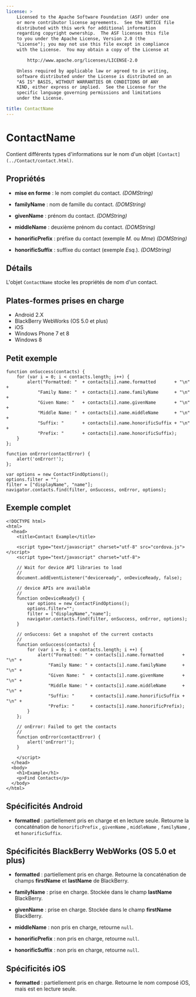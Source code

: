 ```yaml
---
license: >
    Licensed to the Apache Software Foundation (ASF) under one
    or more contributor license agreements.  See the NOTICE file
    distributed with this work for additional information
    regarding copyright ownership.  The ASF licenses this file
    to you under the Apache License, Version 2.0 (the
    "License"); you may not use this file except in compliance
    with the License.  You may obtain a copy of the License at

        http://www.apache.org/licenses/LICENSE-2.0

    Unless required by applicable law or agreed to in writing,
    software distributed under the License is distributed on an
    "AS IS" BASIS, WITHOUT WARRANTIES OR CONDITIONS OF ANY
    KIND, either express or implied.  See the License for the
    specific language governing permissions and limitations
    under the License.

title: ContactName
---
```


# ContactName

Contient différents types d'informations sur le nom d'un objet `[Contact](../Contact/contact.html)`.

## Propriétés

*   **mise en forme** : le nom complet du contact. *(DOMString)*

*   **familyName** : nom de famille du contact. *(DOMString)*

*   **givenName** : prénom du contact. *(DOMString)*

*   **middleName** : deuxième prénom du contact. *(DOMString)*

*   **honorificPrefix** : préfixe du contact (exemple *M.* ou *Mme*) *(DOMString)*

*   **honorificSuffix** : suffixe du contact (exemple *Esq.*). *(DOMString)*

## Détails

L'objet `ContactName` stocke les propriétés de nom d'un contact.

## Plates-formes prises en charge

*   Android 2.X
*   BlackBerry WebWorks (OS 5.0 et plus)
*   iOS
*   Windows Phone 7 et 8
*   Windows 8

## Petit exemple

    function onSuccess(contacts) {
        for (var i = 0; i < contacts.length; i++) {
            alert("Formatted: "  + contacts[i].name.formatted       + "\n" +
                "Family Name: "  + contacts[i].name.familyName      + "\n" +
                "Given Name: "   + contacts[i].name.givenName       + "\n" +
                "Middle Name: "  + contacts[i].name.middleName      + "\n" +
                "Suffix: "       + contacts[i].name.honorificSuffix + "\n" +
                "Prefix: "       + contacts[i].name.honorificSuffix);
        }
    };
    
    function onError(contactError) {
        alert('onError!');
    };
    
    var options = new ContactFindOptions();
    options.filter = "";
    filter = ["displayName", "name"];
    navigator.contacts.find(filter, onSuccess, onError, options);
    

## Exemple complet

    <!DOCTYPE html>
    <html>
      <head>
        <title>Contact Example</title>
    
        <script type="text/javascript" charset="utf-8" src="cordova.js"></script>
        <script type="text/javascript" charset="utf-8">
    
        // Wait for device API libraries to load
        //
        document.addEventListener("deviceready", onDeviceReady, false);
    
        // device APIs are available
        //
        function onDeviceReady() {
            var options = new ContactFindOptions();
            options.filter="";
            filter = ["displayName","name"];
            navigator.contacts.find(filter, onSuccess, onError, options);
        }
    
        // onSuccess: Get a snapshot of the current contacts
        //
        function onSuccess(contacts) {
            for (var i = 0; i < contacts.length; i ++) {
                alert("Formatted: " + contacts[i].name.formatted       + "\n" +
                    "Family Name: " + contacts[i].name.familyName      + "\n" +
                    "Given Name: "  + contacts[i].name.givenName       + "\n" +
                    "Middle Name: " + contacts[i].name.middleName      + "\n" +
                    "Suffix: "      + contacts[i].name.honorificSuffix + "\n" +
                    "Prefix: "      + contacts[i].name.honorificPrefix);
            }
        };
    
        // onError: Failed to get the contacts
        //
        function onError(contactError) {
            alert('onError!');
        }
    
        </script>
      </head>
      <body>
        <h1>Example</h1>
        <p>Find Contacts</p>
      </body>
    </html>
    

## Spécificités Android

*   **formatted** : partiellement pris en charge et en lecture seule. Retourne la concaténation de `honorificPrefix` , `givenName` , `middleName` , `familyName` , et `honorificSuffix`.

## Spécificités BlackBerry WebWorks (OS 5.0 et plus)

*   **formatted** : partiellement pris en charge. Retourne la concaténation de champs **firstName** et **lastName** de BlackBerry.

*   **familyName** : prise en charge. Stockée dans le champ **lastName** BlackBerry.

*   **givenName** : prise en charge. Stockée dans le champ **firstName** BlackBerry.

*   **middleName** : non pris en charge, retourne `null`.

*   **honorificPrefix** : non pris en charge, retourne `null`.

*   **honorificSuffix** : non pris en charge, retourne `null`.

## Spécificités iOS

*   **formatted** : partiellement pris en charge. Retourne le nom composé iOS, mais est en lecture seule.